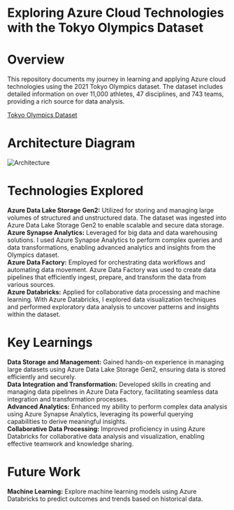 # Exploring Azure Cloud Technologies with the Tokyo Olympics Dataset

# Overview
This repository documents my journey in learning and applying Azure cloud technologies using the 2021 Tokyo Olympics dataset. The dataset includes detailed information on over 11,000 athletes, 47 disciplines, and 743 teams, providing a rich source for data analysis.

[Tokyo Olympics Dataset](https://www.kaggle.com/datasets/arjunprasadsarkhel/2021-olympics-in-tokyo?resource=download/)

# Architecture Diagram

![Architecture](https://github.com/user-attachments/assets/da990d6a-39ee-4158-aeea-95e1200fb115)


# Technologies Explored
**Azure Data Lake Storage Gen2:** Utilized for storing and managing large volumes of structured and unstructured data. The dataset was ingested into Azure Data Lake Storage Gen2 to enable scalable and secure data storage.\
**Azure Synapse Analytics:** Leveraged for big data and data warehousing solutions. I used Azure Synapse Analytics to perform complex queries and data transformations, enabling advanced analytics and insights from the Olympics dataset.\
**Azure Data Factory:** Employed for orchestrating data workflows and automating data movement. Azure Data Factory was used to create data pipelines that efficiently ingest, prepare, and transform the data from various sources.\
**Azure Databricks:** Applied for collaborative data processing and machine learning. With Azure Databricks, I explored data visualization techniques and performed exploratory data analysis to uncover patterns and insights within the dataset.

# Key Learnings
**Data Storage and Management:** Gained hands-on experience in managing large datasets using Azure Data Lake Storage Gen2, ensuring data is stored efficiently and securely.\
**Data Integration and Transformation:** Developed skills in creating and managing data pipelines in Azure Data Factory, facilitating seamless data integration and transformation processes.\
**Advanced Analytics:** Enhanced my ability to perform complex data analysis using Azure Synapse Analytics, leveraging its powerful querying capabilities to derive meaningful insights.\
**Collaborative Data Processing:** Improved proficiency in using Azure Databricks for collaborative data analysis and visualization, enabling effective teamwork and knowledge sharing.

# Future Work
**Machine Learning:** Explore machine learning models using Azure Databricks to predict outcomes and trends based on historical data.

